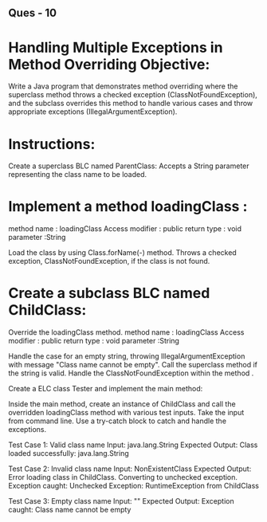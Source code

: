 


Ques - 10
----------
Handling Multiple Exceptions in Method Overriding
Objective:
==============
Write a Java program that demonstrates method overriding where the superclass method throws a checked exception (ClassNotFoundException), and the subclass overrides this method to handle various cases and throw appropriate exceptions (IllegalArgumentException).

Instructions:
====================
Create a superclass BLC named ParentClass:
Accepts a String parameter representing the class name to be loaded.

Implement a method loadingClass :
=======================
method name : loadingClass
Access modifier : public 
return type : void
parameter :String

Load the class by using Class.forName(-) method.
Throws a checked exception, ClassNotFoundException, if the class is not found.

Create a subclass BLC named ChildClass:
=====================================================

Override the loadingClass method.
method name : loadingClass
Access modifier : public 
return type : void
parameter :String

Handle the case for an empty string, throwing IllegalArgumentException with message "Class name cannot be empty".
Call the superclass method if the string is valid.
Handle the ClassNotFoundException within the method .

Create a ELC class Tester and implement the main method:

Inside the main method, create an instance of ChildClass and call the overridden loadingClass method with various test inputs.
Take the input from command line.
Use a try-catch block to catch and handle the exceptions.


Test Case 1: Valid class name
Input: java.lang.String
Expected Output:
Class loaded successfully: java.lang.String

Test Case 2: Invalid class name
Input: NonExistentClass
Expected Output:
Error loading class in ChildClass. Converting to unchecked exception.
Exception caught: Unchecked Exception: RuntimeException from ChildClass

Test Case 3: Empty class name
Input: ""
Expected Output:
Exception caught: Class name cannot be empty